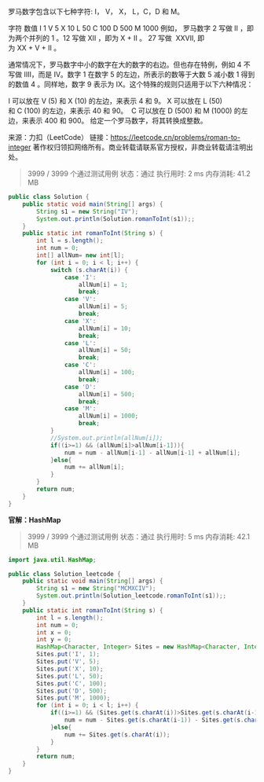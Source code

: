 罗马数字包含以下七种字符: I， V， X， L，C，D 和 M。

字符          数值
I             1
V             5
X             10
L             50
C             100
D             500
M             1000
例如， 罗马数字 2 写做 II ，即为两个并列的 1 。12 写做 XII ，即为 X + II 。 27 写做  XXVII, 即为 XX + V + II 。

通常情况下，罗马数字中小的数字在大的数字的右边。但也存在特例，例如 4 不写做 IIII，而是 IV。数字 1 在数字 5 的左边，所表示的数等于大数 5 减小数 1 得到的数值 4 。同样地，数字 9 表示为 IX。这个特殊的规则只适用于以下六种情况：

I 可以放在 V (5) 和 X (10) 的左边，来表示 4 和 9。
X 可以放在 L (50) 和 C (100) 的左边，来表示 40 和 90。 
C 可以放在 D (500) 和 M (1000) 的左边，来表示 400 和 900。
给定一个罗马数字，将其转换成整数。

来源：力扣（LeetCode）
链接：https://leetcode.cn/problems/roman-to-integer
著作权归领扣网络所有。商业转载请联系官方授权，非商业转载请注明出处。

> 3999 / 3999 个通过测试用例
> 状态：通过
> 执行用时: 2 ms
> 内存消耗: 41.2 MB

```java
public class Solution {
    public static void main(String[] args) {
        String s1 = new String("IV");
        System.out.println(Solution.romanToInt(s1));;
    }
    public static int romanToInt(String s) {
        int l = s.length();
        int num = 0;
        int[] allNum= new int[l];
        for (int i = 0; i < l; i++) {
            switch (s.charAt(i)) {
                case 'I':
                    allNum[i] = 1;
                    break;
                case 'V':
                    allNum[i] = 5;
                    break;
                case 'X':
                    allNum[i] = 10;
                    break;
                case 'L':
                    allNum[i] = 50;
                    break;
                case 'C':
                    allNum[i] = 100;
                    break;
                case 'D':
                    allNum[i] = 500;
                    break;
                case 'M':
                    allNum[i] = 1000;
                    break;
            }
            //System.out.println(allNum[i]);
            if((i>=1) && (allNum[i]>allNum[i-1])){
                num = num - allNum[i-1] - allNum[i-1] + allNum[i];
            }else{
                num += allNum[i];
            }
        }
        return num;
    }
}
```

**官解：HashMap**

> 3999 / 3999 个通过测试用例
> 状态：通过
> 执行用时: 5 ms
> 内存消耗: 42.1 MB

```java
import java.util.HashMap;

public class Solution_leetcode {
    public static void main(String[] args) {
        String s1 = new String("MCMXCIV");
        System.out.println(Solution_leetcode.romanToInt(s1));;
    }
    public static int romanToInt(String s) {
        int l = s.length();
        int num = 0;
        int x = 0;
        int y = 0;
        HashMap<Character, Integer> Sites = new HashMap<Character, Integer>();
        Sites.put('I', 1);
        Sites.put('V', 5);
        Sites.put('X', 10);
        Sites.put('L', 50);
        Sites.put('C', 100);
        Sites.put('D', 500);
        Sites.put('M', 1000);
        for (int i = 0; i < l; i++) {
            if((i>=1) && (Sites.get(s.charAt(i))>Sites.get(s.charAt(i-1)))){
                num = num - Sites.get(s.charAt(i-1)) - Sites.get(s.charAt(i-1)) + Sites.get(s.charAt(i));
            }else{
                num += Sites.get(s.charAt(i));
            }
        }
        return num;
    }
}
```